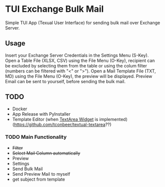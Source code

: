 # TUI Exchange Bulk Mail

Simple TUI App (Texual User Interface) for sending bulk mail over Exchange Server.

## Usage

Insert your Exchange Server Credentials in the Settings Menu (S-Key).
Open a Table File (XLSX, CSV) using the File Menu (O-Key), recipient can be excluded by selecting them from the table
or using the colum filter (numbers can be filtered with "<" or ">").
Open a Mail Template File (TXT, MD) using the File Menu (O-Key), the preview will be displayed. Preview Email can be
sent to yourself, before sending the bulk mail.

## TODO

- Docker
- App Release with PyInstaller
- Template Editor (when [TextArea Widget](https://textual.textualize.io/roadmap/) is implemented) (https://github.com/tconbeer/textual-textarea??)

### TODO Main Functionality

- ~~Filter~~
- ~~Select Mail Column automatically~~
- Preview
- Settings
- Send Bulk Mail
- Send Preview Mail to myself
- get subject from template